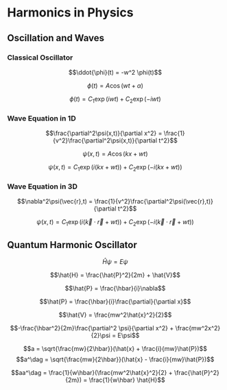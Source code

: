 # Harmonics in Physics

## Oscillation and Waves

### Classical Oscillator

$$\ddot{\phi}(t) = -w^2 \phi(t)$$

$$\phi(t) = A \cos(wt + \alpha)$$

$$\phi(t) = C_1 \exp(iwt) + C_2 \exp(-iwt)$$

### Wave Equation in 1D

$$\frac{\partial^2\psi(x,t)}{\partial x^2} = \frac{1}{v^2}\frac{\partial^2\psi(x,t)}{\partial t^2}$$

$$\psi(x,t) = A \cos(kx + wt)$$

$$\psi(x,t) = C_1 \exp(i(kx + wt)) + C_2 \exp(-i(kx + wt))$$

### Wave Equation in 3D

$$\nabla^2\psi(\vec{r},t) = \frac{1}{v^2}\frac{\partial^2\psi(\vec{r},t)}{\partial t^2}$$

$$\psi(x,t) = C_1 \exp(i(\vec{k} \cdot \vec{r} + wt)) + C_2 \exp(-i(\vec{k} \cdot \vec{r} + wt))$$

## Quantum Harmonic Oscillator

$$\hat{H}\psi = E\psi$$

$$\hat{H} = \frac{\hat{P}^2}{2m} + \hat{V}$$

$$\hat{P} = \frac{\hbar}{i}\nabla$$

$$\hat{P} = \frac{\hbar}{i}\frac{\partial}{\partial x}$$

$$\hat{V} = \frac{mw^2\hat{x}^2}{2}$$

$$-\frac{\hbar^2}{2m}\frac{\partial^2 \psi}{\partial x^2} + \frac{mw^2x^2}{2}\psi = E\psi$$

$$a = \sqrt{\frac{mw}{2\hbar}}(\hat{x} + \frac{i}{mw}\hat{P})$$
$$a^\dag = \sqrt{\frac{mw}{2\hbar}}(\hat{x} - \frac{i}{mw}\hat{P})$$

$$aa^\dag = \frac{1}{w\hbar}(\frac{mw^2\hat{x}^2}{2} + \frac{\hat{P}^2}{2m}) = \frac{1}{w\hbar} \hat{H}$$
